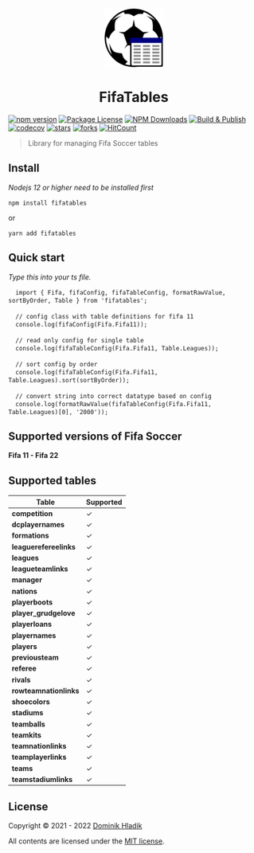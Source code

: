 <p align="center">
  <a href="https://github.com/Celtian/fifatables" target="blank"><img src="assets/logo.svg?sanitize=true" alt="" width="120"></a>
  <h1 align="center">FifaTables</h1>
</p>

[![npm version](https://badge.fury.io/js/fifatables.svg)](https://badge.fury.io/js/fifatables)
[![Package License](https://img.shields.io/npm/l/fifatables.svg)](https://www.npmjs.com/fifatables)
[![NPM Downloads](https://img.shields.io/npm/dm/fifatables.svg)](https://www.npmjs.com/fifatables)
[![Build & Publish](https://github.com/celtian/fifatables/workflows/Build%20&%20Publish/badge.svg)](https://github.com/celtian/fifatables/actions)
[![codecov](https://codecov.io/gh/Celtian/fifatables/branch/master/graph/badge.svg?token=1IRUKIKM0D)](https://codecov.io/gh/celtian/fifatables/)
[![stars](https://badgen.net/github/stars/celtian/fifatables)](https://github.com/celtian/fifatables/)
[![forks](https://badgen.net/github/forks/celtian/fifatables)](https://github.com/celtian/fifatables/)
[![HitCount](http://hits.dwyl.com/celtian/fifatables.svg)](http://hits.dwyl.com/celtian/fifatables)

> Library for managing Fifa Soccer tables

## Install

_Nodejs 12 or higher need to be installed first_

```terminal
npm install fifatables
```

or

```terminal
yarn add fifatables
```

## Quick start

_Type this into your ts file._

```terminal
  import { Fifa, fifaConfig, fifaTableConfig, formatRawValue, sortByOrder, Table } from 'fifatables';

  // config class with table definitions for fifa 11
  console.log(fifaConfig(Fifa.Fifa11));

  // read only config for single table
  console.log(fifaTableConfig(Fifa.Fifa11, Table.Leagues));

  // sort config by order
  console.log(fifaTableConfig(Fifa.Fifa11, Table.Leagues).sort(sortByOrder));

  // convert string into correct datatype based on config
  console.log(formatRawValue(fifaTableConfig(Fifa.Fifa11, Table.Leagues)[0], '2000'));
```

## Supported versions of Fifa Soccer

**Fifa 11 - Fifa 22**

## Supported tables

| Table                  | Supported |
| ---------------------- | --------- |
| **competition**        | ✓         |
| **dcplayernames**      | ✓         |
| **formations**         | ✓         |
| **leaguerefereelinks** | ✓         |
| **leagues**            | ✓         |
| **leagueteamlinks**    | ✓         |
| **manager**            | ✓         |
| **nations**            | ✓         |
| **playerboots**        | ✓         |
| **player_grudgelove**  | ✓         |
| **playerloans**        | ✓         |
| **playernames**        | ✓         |
| **players**            | ✓         |
| **previousteam**       | ✓         |
| **referee**            | ✓         |
| **rivals**             | ✓         |
| **rowteamnationlinks** | ✓         |
| **shoecolors**         | ✓         |
| **stadiums**           | ✓         |
| **teamballs**          | ✓         |
| **teamkits**           | ✓         |
| **teamnationlinks**    | ✓         |
| **teamplayerlinks**    | ✓         |
| **teams**              | ✓         |
| **teamstadiumlinks**   | ✓         |

## License

Copyright &copy; 2021 - 2022 [Dominik Hladik](https://github.com/Celtian)

All contents are licensed under the [MIT license].

[mit license]: LICENSE
